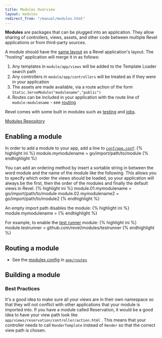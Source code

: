 ```yaml
---
title: Modules Overview
layout: modules
redirect_from: "/manual/modules.html"
---
```


**Modules** are packages that can be plugged into an application. They allow sharing of controllers, views, assets, and 
other code between multiple Revel applications or from third-party sources.

A module should have the [same layout](../manual/organization.html#DefaultLayout) as a Revel application's layout. The "hosting" application will merge it in as follows:

1. Any templates in `module/app/views` will be added to the Template Loader search path
2. Any controllers in `module/app/controllers` will be treated as if they were in your application
3. The assets are made available, via a route action of the form `Static.ServeModule("modulename","public")`
4. Routes can be included in your application with the route line of `module:modulename` - see [routing](routing.html#modules)

Revel comes with some built in modules such as [testing](testing.html) and [jobs](jobs.html).

<a class="btn btn-success btn-sm" href="https://github.com/revel/modules" role="button"><span class="glyphicon glyphicon-floppy-disk" aria-hidden="true"></span> Modules Repository</a>


## Enabling a module

In order to add a module to your app, add a line to [`conf/app.conf`](appconf.html#modules):
{% highlight ini %}
module.mymodulename = go/import/path/to/module
{% endhighlight %}

You can add an ordering method by insert a sortable string in between the
word module and the name of the module like the following. This allows you to specify 
which order the views should be loaded, so your application will always be the first,
then the order of the modules and finally the default views in Revel.
{% highlight ini %}
module.01.mymodulename = go/import/path/to/module
module.02.mymodulename2 = go/import/path/to/module2
{% endhighlight %}

An empty import path disables the module:
{% highlight ini %}
module.mymodulename =
{% endhighlight %}

For example, to enable the [test runner](testing.html) module:
{% highlight ini %}
module.testrunner = github.com/revel/modules/testrunner
{% endhighlight %}

## Routing a module
- See the [modules config](../manual/routing.html#modules) in [`app/routes`](../manual/routing.html)

## Building a module
### Best Practices
It's a good idea to make sure all your views are in their own namespace
so that they will not conflict with other applications that your module is
imported into. If you have a module called Reservation, it would be a good
idea to have your view path look like `app/views/reservation/controller/action.html`
. This means that your controller needs to call `RenderTemplate` 
instead of `Render` so that the correct view path is chosen. 

